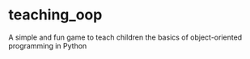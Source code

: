 # teaching_oop
A simple and fun game to teach children the basics of object-oriented programming in Python
